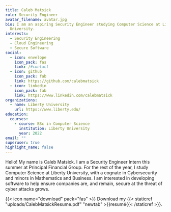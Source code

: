 ```yaml
---
title: Caleb Matsick
role: Security Engineer
avatar_filename: avatar.jpg
bio: I am an aspiring Security Engineer studying Computer Science at Liberty
  University.
interests:
  - Security Engineering
  - Cloud Engineering
  - Secure Software
social:
  - icon: envelope
    icon_pack: fas
    link: /#contact
  - icon: github
    icon_pack: fab
    link: https://github.com/calebmatsick
  - icon: linkedin
    icon_pack: fab
    link: https://www.linkedin.com/calebmatsick
organizations:
  - name: Liberty University
    url: https://www.liberty.edu/
education:
  courses:
    - course: BSc in Computer Science
      institution: Liberty University
      year: 2022
email: ""
superuser: true
highlight_name: false
---
```

Hello! My name is Caleb Matsick. I am a Security Engineer Intern this summer at Principal Financial Group. For the rest of the year, I study Computer Science at Liberty University, with a cognate in Cybersecurity and minors in Mathematics and Business. I am interested in developing software to help ensure companies are, and remain, secure at the threat of cyber attacks grows. 

{{< icon name="download" pack="fas" >}} Download my {{< staticref "uploads/CalebMatsickResume.pdf" "newtab" >}}resumé{{< /staticref >}}.
